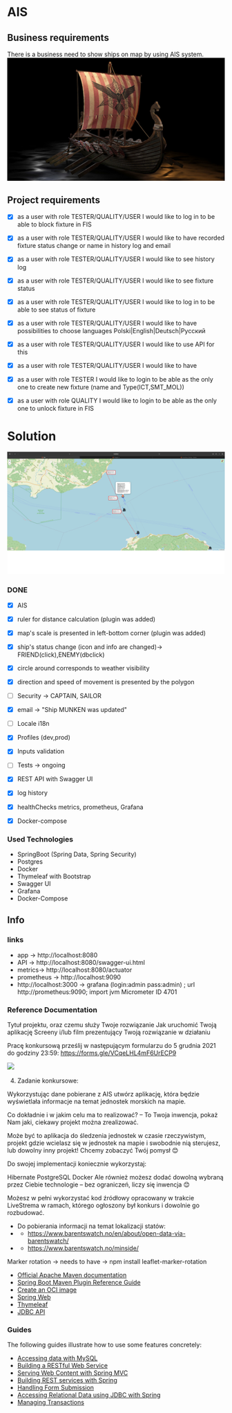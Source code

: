 # AIS

## Business requirements
There is a business need to show ships on map by using AIS system.
![](src/main/resources/static.photos/screenshots/viking.jpeg)

## Project requirements
- [x] as a user with role TESTER/QUALITY/USER  I would like to log in to be able to block fixture in FIS
- [x] as a user with role TESTER/QUALITY/USER I would like to have recorded fixture status change or name  in history log and email
- [x] as a user with role TESTER/QUALITY/USER  I would like to see history log
- [x] as a user with role TESTER/QUALITY/USER  I would like to see fixture status
- [x] as a user with role TESTER/QUALITY/USER I would like to log in to be able to see status of fixture
- [x] as a user with role TESTER/QUALITY/USER I would like to have possibilities to choose languages Polski|English|Deutsch|Pyсский
- [x] as a user with role TESTER/QUALITY/USER I would like to use API for this
- [x] as a user with role TESTER/QUALITY/USER I would like to have
- [x] as a user with role TESTER  I would like to login to be able as the only one to create new fixture (name and Type(ICT,SMT_MOL))
- [x] as a user with role QUALITY I would like to login to be able as the only one to unlock fixture in FIS


# Solution

![](src/main/resources/static.photos/screenshots/aisMap.png)

### DONE
- [x] AIS
- [x] ruler for distance calculation  (plugin was added)
- [x] map's scale is presented in left-bottom corner (plugin was added)
- [x] ship's status change (icon and info are changed)-> FRIEND(click),ENEMY(dbclick)
- [x] circle around corresponds to weather visibility
- [x] direction and speed  of movement is presented by the polygon
- [ ] Security -> CAPTAIN, SAILOR
- [x] email  -> "Ship MUNKEN was updated"
- [ ] Locale i18n
- [x] Profiles (dev,prod)
- [x] Inputs validation
- [ ] Tests -> ongoing
- [x] REST API with Swagger UI
- [x] log history
- [x] healthChecks metrics, prometheus, Grafana
- [x] Docker-compose 


### Used Technologies
- SpringBoot (Spring Data, Spring Security)
- Postgres
- Docker
- Thymeleaf with Bootstrap
- Swagger UI
- Grafana
- Docker-Compose

## Info


### links
- app    -> http://localhost:8080
- API    -> http://localhost:8080/swagger-ui.html
- metrics-> http://localhost:8080/actuator
- prometheus -> http://localhost:9090
- http://localhost:3000 -> grafana (login:admin pass:admin) ; url http://prometheus:9090; import jvm Micrometer ID 4701





















### Reference Documentation

Tytuł projektu, oraz czemu służy Twoje rozwiązanie
Jak uruchomić Twoją aplikację
Screeny i/lub film prezentujący Twoją rozwiązanie w działaniu

Pracę konkursową prześlij w następującym formularzu do 5 grudnia 2021 do godziny 23:59: https://forms.gle/VCqeLHL4mF6UrECP9

![](https://upload.wikimedia.org/wikipedia/commons/thumb/e/ea/BB61_USS_Iowa_BB61_broadside_USN.jpg/1024px-BB61_USS_Iowa_BB61_broadside_USN.jpg)

4. Zadanie konkursowe:

Wykorzystując dane pobierane z AIS utwórz aplikację, która będzie wyświetlała informacje na temat jednostek morskich na mapie.

Co dokładnie i w jakim celu ma to realizować? – To Twoja inwencja, pokaż Nam jaki, ciekawy projekt można zrealizować.

Może być to aplikacja do śledzenia jednostek w czasie rzeczywistym, projekt gdzie wcielasz się w jednostek na mapie i swobodnie nią sterujesz, lub dowolny inny projekt! Chcemy zobaczyć Twój pomysł 😊

Do swojej implementacji koniecznie wykorzystaj:

Hibernate
PostgreSQL
Docker
Ale również możesz dodać dowolną wybraną przez Ciebie technologie – bez ograniczeń, liczy się inwencja 😊

Możesz w pełni wykorzystać kod źródłowy opracowany w trakcie LiveStrema w ramach, którego ogłoszony był konkurs i dowolnie go rozbudować.


* Do pobierania informacji na temat lokalizacji statów:
* * https://www.barentswatch.no/en/about/open-data-via-barentswatch/
* * https://www.barentswatch.no/minside/








Marker rotation -> needs to have  -> npm install leaflet-marker-rotation

* [Official Apache Maven documentation](https://maven.apache.org/guides/index.html)
* [Spring Boot Maven Plugin Reference Guide](https://docs.spring.io/spring-boot/docs/2.6.0/maven-plugin/reference/html/)
* [Create an OCI image](https://docs.spring.io/spring-boot/docs/2.6.0/maven-plugin/reference/html/#build-image)
* [Spring Web](https://docs.spring.io/spring-boot/docs/2.6.0/reference/htmlsingle/#boot-features-developing-web-applications)
* [Thymeleaf](https://docs.spring.io/spring-boot/docs/2.6.0/reference/htmlsingle/#boot-features-spring-mvc-template-engines)
* [JDBC API](https://docs.spring.io/spring-boot/docs/2.6.0/reference/htmlsingle/#boot-features-sql)

### Guides

The following guides illustrate how to use some features concretely:

* [Accessing data with MySQL](https://spring.io/guides/gs/accessing-data-mysql/)
* [Building a RESTful Web Service](https://spring.io/guides/gs/rest-service/)
* [Serving Web Content with Spring MVC](https://spring.io/guides/gs/serving-web-content/)
* [Building REST services with Spring](https://spring.io/guides/tutorials/bookmarks/)
* [Handling Form Submission](https://spring.io/guides/gs/handling-form-submission/)
* [Accessing Relational Data using JDBC with Spring](https://spring.io/guides/gs/relational-data-access/)
* [Managing Transactions](https://spring.io/guides/gs/managing-transactions/)

  